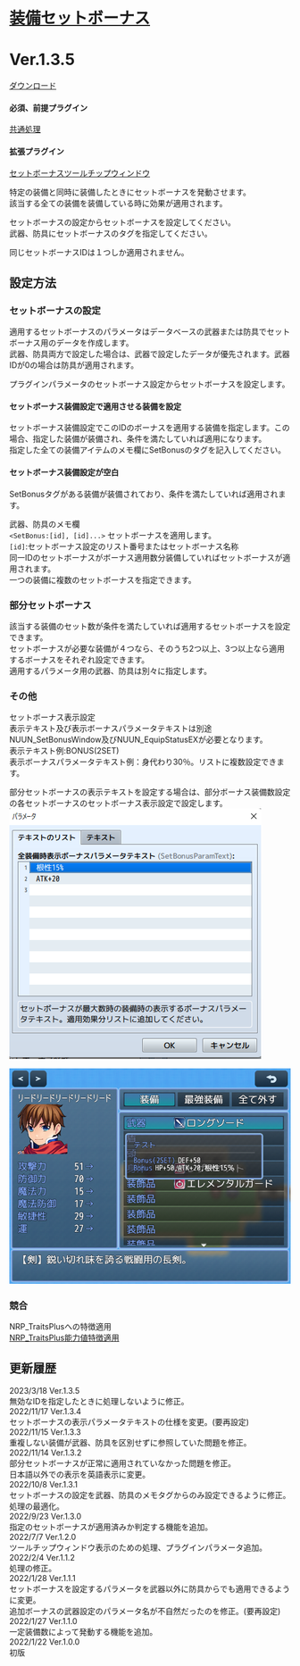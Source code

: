# [装備セットボーナス](https://raw.githubusercontent.com/nuun888/MZ/master/NUUN_SetBonusEquip.js)
# Ver.1.3.5
[ダウンロード](https://raw.githubusercontent.com/nuun888/MZ/master/NUUN_SetBonusEquip.js)
#### 必須、前提プラグイン
[共通処理](https://github.com/nuun888/MZ/blob/master/README/Base.md)  
#### 拡張プラグイン
[セットボーナスツールチップウィンドウ](https://github.com/nuun888/MZ/blob/master/README/SetBonusWindow.md)  

特定の装備と同時に装備したときにセットボーナスを発動させます。  
該当する全ての装備を装備している時に効果が適用されます。  

セットボーナスの設定からセットボーナスを設定してください。  
武器、防具にセットボーナスのタグを指定してください。  

同じセットボーナスIDは１つしか適用されません。  

## 設定方法
### セットボーナスの設定
適用するセットボーナスのパラメータはデータベースの武器または防具でセットボーナス用のデータを作成します。  
武器、防具両方で設定した場合は、武器で設定したデータが優先されます。武器IDが0の場合は防具が適用されます。  

プラグインパラメータのセットボーナス設定からセットボーナスを設定します。    
#### セットボーナス装備設定で適用させる装備を設定  
セットボーナス装備設定でこのIDのボーナスを適用する装備を指定します。この場合、指定した装備が装備され、条件を満たしていれば適用になります。  
指定した全ての装備アイテムのメモ欄にSetBonusのタグを記入してください。  

#### セットボーナス装備設定が空白  
SetBonusタグがある装備が装備されており、条件を満たしていれば適用されます。  

武器、防具のメモ欄  
`<SetBonus:[id], [id]...>` セットボーナスを適用します。  
`[id]`:セットボーナス設定のリスト番号またはセットボーナス名称  
同一IDのセットボーナスがボーナス適用数分装備していればセットボーナスが適用されます。  
一つの装備に複数のセットボーナスを指定できます。  

### 部分セットボーナス
該当する装備のセット数が条件を満たしていれば適用するセットボーナスを設定できます。  
セットボーナスが必要な装備が４つなら、そのうち2つ以上、3つ以上なら適用するボーナスをそれぞれ設定できます。  
適用するパラメータ用の武器、防具は別々に指定します。  

### その他
セットボーナス表示設定  
表示テキスト及び表示ボーナスパラメータテキストは別途NUUN_SetBonusWindow及びNUUN_EquipStatusEXが必要となります。  
表示テキスト例:BONUS(2SET)  
表示ボーナスパラメータテキスト例：身代わり30％。リストに複数設定できます。  

部分セットボーナスの表示テキストを設定する場合は、部分ボーナス装備数設定の各セットボーナスのセットボーナス表示設定で設定します。  
![画像](img/SetBonusEquip2.png)  

![画像](img/SetBonusEquip1.png)  

### 競合
NRP_TraitsPlusへの特徴適用  
[NRP_TraitsPlus能力値特徴適用](https://raw.githubusercontent.com/nuun888/MZ/master/NUUN_TraitsPlusNuunTraitObjects.js)  

## 更新履歴
2023/3/18 Ver.1.3.5  
無効なIDを指定したときに処理しないように修正。  
2022/11/17 Ver.1.3.4  
セットボーナスの表示パラメータテキストの仕様を変更。(要再設定)  
2022/11/15 Ver.1.3.3  
重複しない装備が武器、防具を区別せずに参照していた問題を修正。  
2022/11/14 Ver.1.3.2  
部分セットボーナスが正常に適用されていなかった問題を修正。  
日本語以外での表示を英語表示に変更。  
2022/10/8 Ver.1.3.1  
セットボーナスの設定を武器、防具のメモタグからのみ設定できるように修正。  
処理の最適化。  
2022/9/23 Ver.1.3.0  
指定のセットボーナスが適用済みか判定する機能を追加。  
2022/7/7 Ver.1.2.0  
ツールチップウィンドウ表示のための処理、プラグインパラメータ追加。  
2022/2/4 Ver.1.1.2  
処理の修正。  
2022/1/28 Ver.1.1.1  
セットボーナスを設定するパラメータを武器以外に防具からでも適用できるように変更。  
追加ボーナスの武器設定のパラメータ名が不自然だったのを修正。(要再設定)  
2022/1/27 Ver.1.1.0  
一定装備数によって発動する機能を追加。  
2022/1/22 Ver.1.0.0  
初版  
